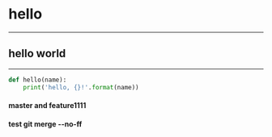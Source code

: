 # hello
---
## hello world

---
```python
def hello(name):
    print('hello, {}!'.format(name))
```

#### master and feature1111
#### test git merge --no-ff